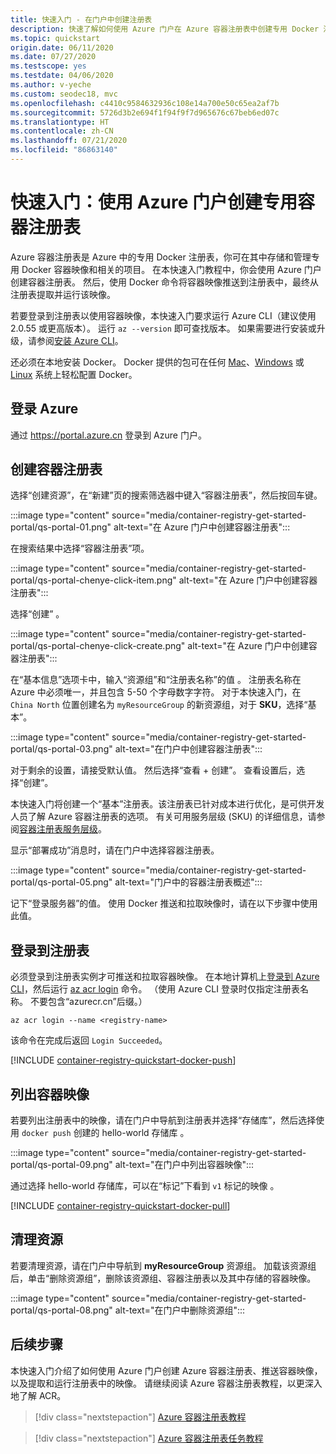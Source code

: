 ```yaml
---
title: 快速入门 - 在门户中创建注册表
description: 快速了解如何使用 Azure 门户在 Azure 容器注册表中创建专用 Docker 注册表。
ms.topic: quickstart
origin.date: 06/11/2020
ms.date: 07/27/2020
ms.testscope: yes
ms.testdate: 04/06/2020
ms.author: v-yeche
ms.custom: seodec18, mvc
ms.openlocfilehash: c4410c9584632936c108e14a700e50c65ea2af7b
ms.sourcegitcommit: 5726d3b2e694f1f94f9f7d965676c67beb6ed07c
ms.translationtype: HT
ms.contentlocale: zh-CN
ms.lasthandoff: 07/21/2020
ms.locfileid: "86863140"
---
```

# <a name="quickstart-create-a-private-container-registry-using-the-azure-portal"></a>快速入门：使用 Azure 门户创建专用容器注册表

Azure 容器注册表是 Azure 中的专用 Docker 注册表，你可在其中存储和管理专用 Docker 容器映像和相关的项目。 在本快速入门教程中，你会使用 Azure 门户创建容器注册表。 然后，使用 Docker 命令将容器映像推送到注册表中，最终从注册表提取并运行该映像。

若要登录到注册表以使用容器映像，本快速入门要求运行 Azure CLI（建议使用 2.0.55 或更高版本）。 运行 `az --version` 即可查找版本。 如果需要进行安装或升级，请参阅[安装 Azure CLI][azure-cli]。

还必须在本地安装 Docker。 Docker 提供的包可在任何 [Mac][docker-mac]、[Windows][docker-windows] 或 [Linux][docker-linux] 系统上轻松配置 Docker。

## <a name="sign-in-to-azure"></a>登录 Azure

通过 https://portal.azure.cn 登录到 Azure 门户。

## <a name="create-a-container-registry"></a>创建容器注册表

<!--MOONCAKE:  Customized to match MC-->

选择“创建资源”，在“新建”页的搜索筛选器中键入“容器注册表”，然后按回车键。

:::image type="content" source="media/container-registry-get-started-portal/qs-portal-01.png" alt-text="在 Azure 门户中创建容器注册表":::

在搜索结果中选择“容器注册表”项。

:::image type="content" source="media/container-registry-get-started-portal/qs-portal-chenye-click-item.png" alt-text="在 Azure 门户中创建容器注册表":::

选择“创建” 。 

:::image type="content" source="media/container-registry-get-started-portal/qs-portal-chenye-click-create.png" alt-text="在 Azure 门户中创建容器注册表":::

<!--MOONCAKE:  Customized to match MC-->

在“基本信息”选项卡中，输入“资源组”和“注册表名称”的值 。 注册表名称在 Azure 中必须唯一，并且包含 5-50 个字母数字字符。 对于本快速入门，在 `China North` 位置创建名为 `myResourceGroup` 的新资源组，对于 **SKU**，选择“基本”。

:::image type="content" source="media/container-registry-get-started-portal/qs-portal-03.png" alt-text="在门户中创建容器注册表":::

对于剩余的设置，请接受默认值。 然后选择“查看 + 创建”。 查看设置后，选择“创建”。

本快速入门将创建一个“基本”注册表。该注册表已针对成本进行优化，是可供开发人员了解 Azure 容器注册表的选项。 有关可用服务层级 (SKU) 的详细信息，请参阅[容器注册表服务层级][container-registry-skus]。

显示“部署成功”消息时，请在门户中选择容器注册表。 

:::image type="content" source="media/container-registry-get-started-portal/qs-portal-05.png" alt-text="门户中的容器注册表概述":::

记下“登录服务器”的值。 使用 Docker 推送和拉取映像时，请在以下步骤中使用此值。

## <a name="log-in-to-registry"></a>登录到注册表

必须登录到注册表实例才可推送和拉取容器映像。 在本地计算机上[登录到 Azure CLI][get-started-with-azure-cli]，然后运行 [az acr login][az-acr-login] 命令。 （使用 Azure CLI 登录时仅指定注册表名称。 不要包含“azurecr.cn”后缀。）

<!--CORRECT ON azurecr.cn-->

```azurecli
az acr login --name <registry-name>
```

该命令在完成后返回 `Login Succeeded`。 

[!INCLUDE [container-registry-quickstart-docker-push](../../includes/container-registry-quickstart-docker-push.md)]

## <a name="list-container-images"></a>列出容器映像

若要列出注册表中的映像，请在门户中导航到注册表并选择“存储库”，然后选择使用 `docker push` 创建的 hello-world 存储库 。

:::image type="content" source="media/container-registry-get-started-portal/qs-portal-09.png" alt-text="在门户中列出容器映像":::

通过选择 hello-world 存储库，可以在“标记”下看到 `v1` 标记的映像 。

[!INCLUDE [container-registry-quickstart-docker-pull](../../includes/container-registry-quickstart-docker-pull.md)]

## <a name="clean-up-resources"></a>清理资源

若要清理资源，请在门户中导航到 **myResourceGroup** 资源组。 加载该资源组后，单击“删除资源组”，删除该资源组、容器注册表以及其中存储的容器映像。

:::image type="content" source="media/container-registry-get-started-portal/qs-portal-08.png" alt-text="在门户中删除资源组":::

## <a name="next-steps"></a>后续步骤

本快速入门介绍了如何使用 Azure 门户创建 Azure 容器注册表、推送容器映像，以及提取和运行注册表中的映像。 请继续阅读 Azure 容器注册表教程，以更深入地了解 ACR。

> [!div class="nextstepaction"]
> [Azure 容器注册表教程][container-registry-tutorial-prepare-registry]

> [!div class="nextstepaction"]
> [Azure 容器注册表任务教程][container-registry-tutorial-quick-task]

<!-- LINKS - external -->

[docker-linux]: https://docs.docker.com/engine/installation/#supported-platforms
[docker-mac]: https://docs.docker.com/docker-for-mac/
[docker-pull]: https://docs.docker.com/engine/reference/commandline/pull/
[docker-push]: https://docs.docker.com/engine/reference/commandline/push/
[docker-rmi]: https://docs.docker.com/engine/reference/commandline/rmi/
[docker-run]: https://docs.docker.com/engine/reference/commandline/run/
[docker-tag]: https://docs.docker.com/engine/reference/commandline/tag/
[docker-windows]: https://docs.docker.com/docker-for-windows/

<!-- LINKS - internal -->

[container-registry-tutorial-prepare-registry]: container-registry-tutorial-prepare-registry.md
[container-registry-skus]: container-registry-skus.md
[azure-cli]: https://docs.azure.cn/cli/install-azure-cli?view=azure-cli-latest
[get-started-with-azure-cli]: https://docs.azure.cn/cli/get-started-with-azure-cli?view=azure-cli-latest
[az-acr-login]: https://docs.azure.cn/cli/acr?view=azure-cli-latest#az-acr-login
[container-registry-tutorial-quick-task]: container-registry-tutorial-quick-task.md

<!-- Update_Description: update meta properties, wording update, update link -->